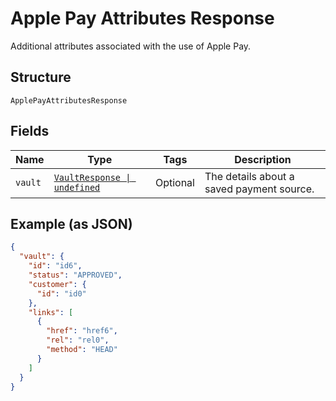 
# Apple Pay Attributes Response

Additional attributes associated with the use of Apple Pay.

## Structure

`ApplePayAttributesResponse`

## Fields

| Name | Type | Tags | Description |
|  --- | --- | --- | --- |
| `vault` | [`VaultResponse \| undefined`](../../doc/models/vault-response.md) | Optional | The details about a saved payment source. |

## Example (as JSON)

```json
{
  "vault": {
    "id": "id6",
    "status": "APPROVED",
    "customer": {
      "id": "id0"
    },
    "links": [
      {
        "href": "href6",
        "rel": "rel0",
        "method": "HEAD"
      }
    ]
  }
}
```

